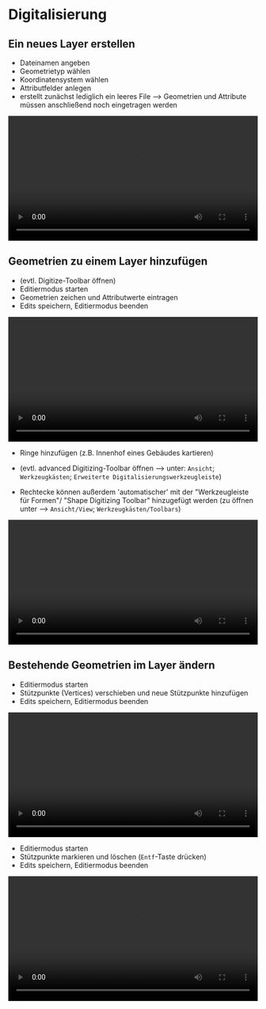 # Digitalisierung

## Ein neues Layer erstellen
* Dateinamen angeben
* Geometrietyp wählen
* Koordinatensystem wählen
* Attributfelder anlegen
* erstellt zunächst lediglich ein leeres File --> Geometrien und Attribute müssen anschließend noch eingetragen werden

<video width="100%" controls src="https://courses.gistools.geog.uni-heidelberg.de/giscience/gis-einfuehrung/-/wikis/uploads/QGIS/videos/qgis_create_layer.mp4"></video>

## Geometrien zu einem Layer hinzufügen
* (evtl. Digitize-Toolbar öffnen)
* Editiermodus starten
* Geometrien zeichen und Attributwerte eintragen
* Edits speichern, Editiermodus beenden

<video width="100%" controls src="https://courses.gistools.geog.uni-heidelberg.de/giscience/gis-einfuehrung/-/wikis/uploads/QGIS/videos/qgis_digitize_add_feature.mp4"></video>

* Ringe hinzufügen (z.B. Innenhof eines Gebäudes kartieren)
* (evtl. advanced Digitizing-Toolbar öffnen --> unter: `Ansicht`; `Werkzeugkästen`; `Erweiterte Digitalisierungswerkzeugleiste`)

* Rechtecke können außerdem 'automatischer' mit der "Werkzeugleiste für Formen"/ "Shape Digitizing Toolbar" hinzugefügt werden (zu öffnen unter --> `Ansicht/View`; `Werkzeugkästen/Toolbars`)

<video width="100%" controls src="https://courses.gistools.geog.uni-heidelberg.de/giscience/gis-einfuehrung/-/wikis/uploads/QGIS/videos/qgis_digitize_add_ring.mp4"></video>

## Bestehende Geometrien im Layer ändern
* Editiermodus starten
* Stützpunkte (Vertices) verschieben und neue Stützpunkte hinzufügen
* Edits speichern, Editiermodus beenden

<video width="100%" controls src="https://courses.gistools.geog.uni-heidelberg.de/giscience/gis-einfuehrung/-/wikis/uploads/QGIS/videos/qgis_digitize_move_vertices.mp4"></video>

* Editiermodus starten
* Stützpunkte markieren und löschen (`Entf`-Taste drücken)
* Edits speichern, Editiermodus beenden

<video width="100%" controls src="https://courses.gistools.geog.uni-heidelberg.de/giscience/gis-einfuehrung/-/wikis/uploads/QGIS/videos/qgis_digitize_delete_vertices.mp4"></video>

